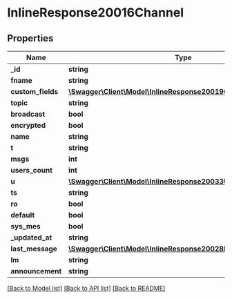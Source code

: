 # InlineResponse20016Channel

## Properties
Name | Type | Description | Notes
------------ | ------------- | ------------- | -------------
**_id** | **string** |  | [optional] 
**fname** | **string** |  | [optional] 
**custom_fields** | [**\Swagger\Client\Model\InlineResponse20019ChannelCustomFields**](InlineResponse20019ChannelCustomFields.md) |  | [optional] 
**topic** | **string** |  | [optional] 
**broadcast** | **bool** |  | [optional] 
**encrypted** | **bool** |  | [optional] 
**name** | **string** |  | [optional] 
**t** | **string** |  | [optional] 
**msgs** | **int** |  | [optional] 
**users_count** | **int** |  | [optional] 
**u** | [**\Swagger\Client\Model\InlineResponse20033U**](InlineResponse20033U.md) |  | [optional] 
**ts** | **string** |  | [optional] 
**ro** | **bool** |  | [optional] 
**default** | **bool** |  | [optional] 
**sys_mes** | **bool** |  | [optional] 
**_updated_at** | **string** |  | [optional] 
**last_message** | [**\Swagger\Client\Model\InlineResponse20028LastMessage**](InlineResponse20028LastMessage.md) |  | [optional] 
**lm** | **string** |  | [optional] 
**announcement** | **string** |  | [optional] 

[[Back to Model list]](../../README.md#documentation-for-models) [[Back to API list]](../../README.md#documentation-for-api-endpoints) [[Back to README]](../../README.md)

